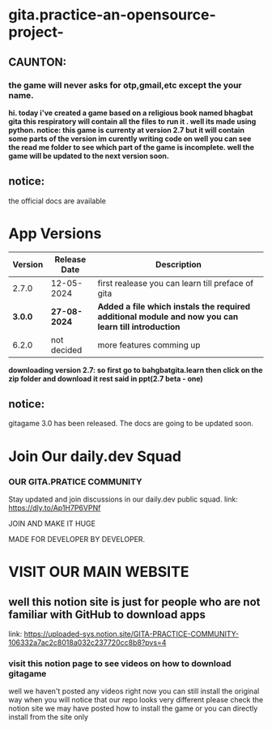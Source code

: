 # gita.practice-an-opensource-project-
## CAUNTON:
### the game will never asks for otp,gmail,etc except the your name.

**hi.
today i've created a game based on a religious book named bhagbat gita this respiratory will contain all the files to run it .
well its made using python.
notice:
this game is currenty at version 2.7 but it will contain some parts of the version im curently writing code on well you can see the read me folder 
to see which part of the game is incomplete.
well the game will be updated to the next version soon.**
## notice:
the official docs are available 
# App Versions

| Version | Release Date | Description |
|---------|--------------|-------------|
| 2.7.0   | 12-05-2024   | first realease you can learn till preface of gita |
| **3.0.0**   | **27-08-2024**   | **Added a file which instals the required additional module and now you can learn till introduction**|
| 6.2.0   | not decided  |more features comming up|


**downloading version 2.7:
so first go to bahgbatgita.learn then click
on the zip folder and download it 
rest said in ppt(2.7 beta - one)**

## notice:
gitagame 3.0 has been released. 
The docs are going to be updated soon.

# Join Our daily.dev Squad
### OUR GITA.PRATICE COMMUNITY
Stay updated and join discussions in our daily.dev public squad.
link: https://dly.to/Ap1H7P6VPNf

JOIN AND MAKE IT HUGE

MADE FOR DEVELOPER BY DEVELOPER.
# VISIT OUR MAIN WEBSITE
## well this notion site is just for people who are not familiar with GitHub to download apps
link: https://uploaded-sys.notion.site/GITA-PRACTICE-COMMUNITY-106332a7ac2c8018a032c237720cc8b8?pvs=4
### visit this notion page to see videos on how to download gitagame 
well we haven't posted any videos right now 
you can still install the original way when you will notice that our repo looks very different please check the notion site we may have posted how to install the game or you can directly install from the site only

